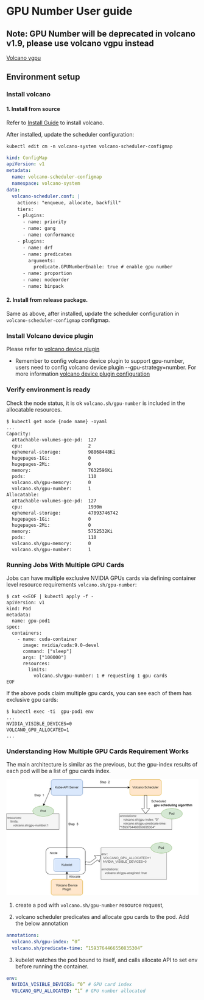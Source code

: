 # GPU Number User guide

## Note: GPU Number will be deprecated in volcano v1.9, please use volcano vgpu instead

[Volcano vgpu](./how_to_use_vgpu.md)

## Environment setup

### Install volcano

#### 1. Install from source

Refer to [Install Guide](../../installer/README.md) to install volcano.

After installed, update the scheduler configuration:

```shell script
kubectl edit cm -n volcano-system volcano-scheduler-configmap
```

```yaml
kind: ConfigMap
apiVersion: v1
metadata:
  name: volcano-scheduler-configmap
  namespace: volcano-system
data:
  volcano-scheduler.conf: |
    actions: "enqueue, allocate, backfill"
    tiers:
    - plugins:
      - name: priority
      - name: gang
      - name: conformance
    - plugins:
      - name: drf
      - name: predicates
        arguments:
          predicate.GPUNumberEnable: true # enable gpu number
      - name: proportion
      - name: nodeorder
      - name: binpack
```

#### 2. Install from release package.

Same as above, after installed, update the scheduler configuration in `volcano-scheduler-configmap` configmap.

### Install Volcano device plugin

Please refer to [volcano device plugin](https://github.com/volcano-sh/devices/blob/master/README.md#quick-start)

* Remember to config volcano device plugin to support gpu-number, users need to config volcano device plugin --gpu-strategy=number. For more information [volcano device plugin configuration](https://github.com/volcano-sh/devices/blob/master/doc/config.md)

### Verify environment is ready

Check the node status, it is ok  `volcano.sh/gpu-number` is included in the allocatable resources. 

```shell script
$ kubectl get node {node name} -oyaml
...
Capacity:
  attachable-volumes-gce-pd:  127
  cpu:                        2
  ephemeral-storage:          98868448Ki
  hugepages-1Gi:              0
  hugepages-2Mi:              0
  memory:                     7632596Ki
  pods:                       110
  volcano.sh/gpu-memory:      0
  volcano.sh/gpu-number:      1
Allocatable:
  attachable-volumes-gce-pd:  127
  cpu:                        1930m
  ephemeral-storage:          47093746742
  hugepages-1Gi:              0
  hugepages-2Mi:              0
  memory:                     5752532Ki
  pods:                       110
  volcano.sh/gpu-memory:      0
  volcano.sh/gpu-number:      1
```

### Running Jobs With Multiple GPU Cards

Jobs can have multiple exclusive NVIDIA GPUs cards via defining container level resource requirements `volcano.sh/gpu-number`:
```shell script
$ cat <<EOF | kubectl apply -f -
apiVersion: v1
kind: Pod
metadata:
  name: gpu-pod1
spec:
  containers:
    - name: cuda-container
      image: nvidia/cuda:9.0-devel
      command: ["sleep"]
      args: ["100000"]
      resources:
        limits:
          volcano.sh/gpu-number: 1 # requesting 1 gpu cards
EOF
```

If the above pods claim multiple gpu cards, you can see each of them has exclusive gpu cards:

```shell script
$ kubectl exec -ti  gpu-pod1 env
...
NVIDIA_VISIBLE_DEVICES=0
VOLCANO_GPU_ALLOCATED=1
...
```
### Understanding How Multiple GPU Cards Requirement Works 

The main architecture is similar as the previous, but the gpu-index results of each pod will be a list of gpu cards index. 

![gpu_number](../images/gpu-number.png)

1. create a pod with `volcano.sh/gpu-number` resource request,

2. volcano scheduler predicates and allocate gpu cards to the pod. Add the below annotation

```yaml
annotations:
  volcano.sh/gpu-index: “0”
  volcano.sh/predicate-time: “1593764466550835304”
```

3. kubelet watches the pod bound to itself, and calls allocate API to set env before running the container.

```yaml
env:
  NVIDIA_VISIBLE_DEVICES: “0” # GPU card index
  VOLCANO_GPU_ALLOCATED: “1” # GPU number allocated
```
